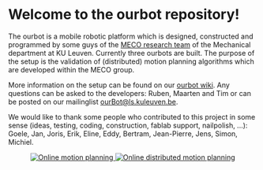 # Welcome to the ourbot repository!

The ourbot is a mobile robotic platform which is designed, constructed and programmed by some guys of the [MECO research team](https://www.mech.kuleuven.be/en/pma/research/meco) of the Mechanical department at KU Leuven. Currently three ourbots are built. The purpose of the setup is the validation of (distributed) motion planning algorithms which are developed within the MECO group.

More information on the setup can be found on our [ourbot wiki](https://gitlab.mech.kuleuven.be/meco-setups/ourbot/wikis/home).
Any questions can be asked to the developers: Ruben, Maarten and Tim or can be posted on our mailinglist ourBot@ls.kuleuven.be.

We would like to thank some people who contributed to this project in some sense (ideas, testing, coding, construction, fablab support, nailpolish, ...): Goele, Jan, Joris, Erik, Eline, Eddy, Bertram, Jean-Pierre, Jens, Simon, Michiel.

<!-- <div align="center">
<img src="https://gitlab.mech.kuleuven.be/meco-setups/ourbot/wikis/figures/ourbot.jpg" align="middle" width="30%" alt="Ourbot"/>
</div> -->
<p align="center">
<a href="https://www.youtube.com/watch?v=w7tfz2djHqU">
<img src="https://img.youtube.com/vi/w7tfz2djHqU/0.jpg" alt="Online motion planning"/>
</a>
<a href="https://www.youtube.com/watch?v=J_ShOP_VWTg">
<img src="https://img.youtube.com/vi/J_ShOP_VWTg/0.jpg" alt="Online distributed motion planning"/>
</a>
</p>
